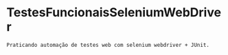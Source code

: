 # TestesFuncionaisSeleniumWebDriver

```
Praticando automação de testes web com selenium webdriver + JUnit.
```
